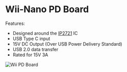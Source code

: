 # Wii-Nano PD Board
Features:
- Designed around the [IP2721](https://datasheet.lcsc.com/lcsc/2006111335_INJOINIC-IP2721_C603176.pdf) IC
- USB Type C input
- 15V DC Output (Over USB Power Delivery Standard)
- USB 2.0 data transfer
- Rated for 15V 3A

![Wii PD Board](https://github.com/ArminAustin200/Wii-Nano-Project/assets/145053354/d847fe8c-aaf3-4898-b5cf-b85eff7a4f1d)
